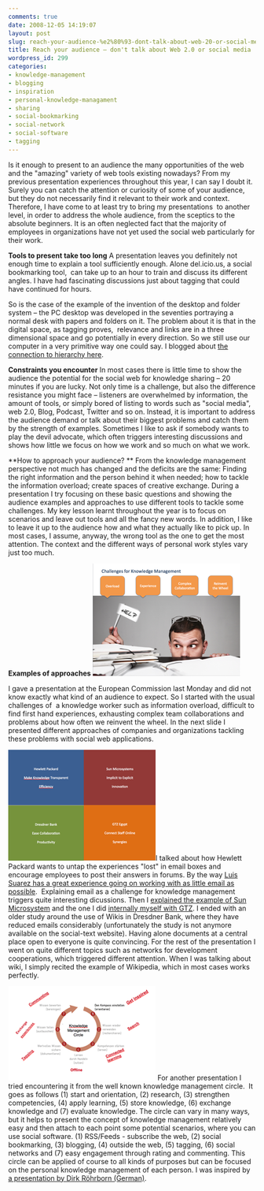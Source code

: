 ```yaml
---
comments: true
date: 2008-12-05 14:19:07
layout: post
slug: reach-your-audience-%e2%80%93-dont-talk-about-web-20-or-social-media
title: Reach your audience – don't talk about Web 2.0 or social media
wordpress_id: 299
categories:
- knowledge-management
- blogging
- inspiration
- personal-knowledge-managament
- sharing
- social-bookmarking
- social-network
- social-software
- tagging
---
```


Is it enough to present to an audience the many opportunities of the web and the "amazing" variety of web tools existing nowadays? From my previous presentation experiences throughout this year, I can say I doubt it. Surely you can catch the attention or curiosity of some of your audience, but they do not necessarily find it relevant to their work and context. Therefore, I have come to at least try to bring my presentations  to another level, in order to address the whole audience, from the sceptics to the absolute beginners. It is an often neglected fact that the majority of employees in organizations have not yet used the social web particularly for their work.

**Tools to present take too long**
A presentation leaves you definitely not enough time to explain a tool sufficiently enough. Alone del.icio.us, a social bookmarking tool,  can take up to an hour to train and discuss its different angles. I have had fascinating discussions just about tagging that could have continued for hours.

So is the case of the example of the invention of the desktop and folder system – the PC desktop was developed in the seventies portraying a normal desk with papers and folders on it. The problem about it is that in the digital space, as tagging proves,  relevance and links are in a three dimensional space and go potentially in every direction. So we still use our computer in a very primitive way one could say. I blogged about [the connection to hierarchy here](http://www.crisscrossed.net/2008/02/28/one-two-three-the-digital-order-and-the-end-of-hierarchy/).

**Constraints you encounter**
In most cases there is little time to show the audience the potential for the social web for knowledge sharing – 20 minutes if you are lucky. Not only time is a challenge, but also the difference resistance you might face – listeners are overwhelmed by information, the amount of tools, or simply bored of listing to words such as "social media", web 2.0, Blog, Podcast, Twitter and so on. Instead, it is important to address the audience demand or talk about their biggest problems and catch them by the strength of examples. Sometimes I like to ask if somebody wants to play the devil advocate, which often triggers interesting discussions and shows how little we focus on how we work and so much on what we work.

**How to approach your audience? **
From the knowledge management perspective not much has changed and the deficits are the same: Finding the right information and the person behind it when needed; how to tackle the information overload; create spaces of creative exchange.
During a presentation I try focusing on these basic questions and showing the audience examples and approaches to use different tools to tackle some challenges. My key lesson learnt throughout the year is to focus on scenarios and leave out tools and all the fancy new words. In addition, I like to leave it up to the audience how and what they actually like to pick up. In most cases, I assume, anyway, the wrong tool as the one to get the most attention. The context and the different ways of personal work styles vary just too much.

**Examples of approaches**
[![kmhelp.png](/images/kmhelp.png)]()

I gave a presentation at the European Commission last Monday and did not know exactly what kind of an audience to expect. So I started with the usual challenges of  a knowledge worker such as information overload, difficult to find first hand experiences, exhausting complex team collaborations and problems about how often we reinvent the wheel. In the next slide I presented different approaches of companies and organizations tackling these problems with social web applications.

[![bestcaseskm.png](/images/bestcaseskm.png)]()I talked about how Hewlett Packard wants to untap the experiences "lost" in email boxes and encourage employees to post their answers in forums. By the way [Luis Suarez has a great experience going on working with as little email as possible](http://www.elsua.net/2008/11/24/giving-up-on-work-e-mail-status-report-on-week-40-how-to-get-rid-of-e-mail/).  Explaining email as a challenge for knowledge management triggers quite interesting dicussions. Then I [explained the example of Sun Microsystem](http://www.crisscrossed.net/2007/05/31/sun-blogging-turns-communication-upside-down/) and the one I did [internally myself with GTZ](http://www.crisscrossed.net/2007/07/20/good-practice-group-blogging-in-an-organization/). I ended with an older study around the use of Wikis in Dresdner Bank, where they have reduced emails considerably (unfortunately the study is not anymore available on the social-text website). Having alone documents at a central place open to everyone is quite convincing. For the rest of the presentation I went on quite different topics such as networks for development cooperations, which triggered different attention. When I was talking about wiki, I simply recited the example of Wikipedia, which in most cases works perfectly.

[![kmcircle.png](/images/kmcircle.png)]() For another presentation I tried encountering it from the well known knowledge management circle.  It goes as follows (1) start and orientation, (2) research, (3) strengthen competencies, (4) apply learning, (5) store knowledge, (6) exchange knowledge and (7) evaluate knowledge. The circle can vary in many ways, but it helps to present the concept of knowledge management relatively easy and then attach to each point some potential scenarios, where you can use social software. (1) RSS/Feeds - subscribe the web, (2) social bookmarking, (3) blogging, (4) outside the web, (5) tagging, (6) social networks and (7) easy engagement through rating and commenting. This circle can be applied of course to all kinds of purposes but can be focused on the personal knowledge management of each person. I was inspired by [a presentation by Dirk Röhrborn (German)](http://www.humannetworkcompetence.de/2008/02/09/persoenliches-wissensmanagement-beitrag-auf-dem-barcamp-mitteldeutschland-in-jena/).
